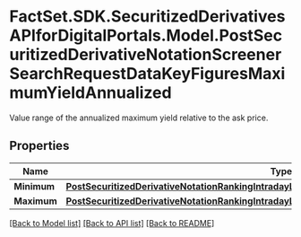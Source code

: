 # FactSet.SDK.SecuritizedDerivativesAPIforDigitalPortals.Model.PostSecuritizedDerivativeNotationScreenerSearchRequestDataKeyFiguresMaximumYieldAnnualized
Value range of the annualized maximum yield relative to the ask price.

## Properties

Name | Type | Description | Notes
------------ | ------------- | ------------- | -------------
**Minimum** | [**PostSecuritizedDerivativeNotationRankingIntradayListRequestDataPerformanceRelativeMinimum**](PostSecuritizedDerivativeNotationRankingIntradayListRequestDataPerformanceRelativeMinimum.md) |  | [optional] 
**Maximum** | [**PostSecuritizedDerivativeNotationRankingIntradayListRequestDataPerformanceRelativeMaximum**](PostSecuritizedDerivativeNotationRankingIntradayListRequestDataPerformanceRelativeMaximum.md) |  | [optional] 

[[Back to Model list]](../README.md#documentation-for-models) [[Back to API list]](../README.md#documentation-for-api-endpoints) [[Back to README]](../README.md)

